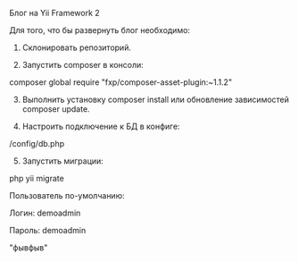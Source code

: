 Блог на Yii Framework 2

Для того, что бы развернуть блог необходимо:

1. Склонировать репозиторий.

2. Запустить composer в консоли:

composer global require "fxp/composer-asset-plugin:~1.1.2"


3. Выполнить установку composer install или обновление зависимостей composer update.


4. Настроить подключение к БД в конфиге:

/config/db.php



5. Запустить миграции:

php yii migrate



Пользователь по-умолчанию:

Логин: demoadmin

Пароль: demoadmin

"фывфыв"